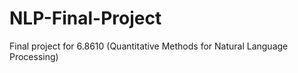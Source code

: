 # NLP-Final-Project
Final project for 6.8610 (Quantitative Methods for Natural Language Processing)
